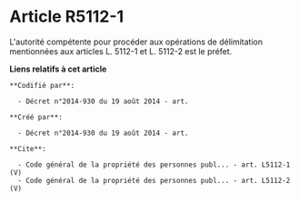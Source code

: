 # Article R5112-1

L'autorité compétente pour procéder aux opérations de délimitation mentionnées aux articles L. 5112-1 et L. 5112-2 est le
préfet.

**Liens relatifs à cet article**

	**Codifié par**:

	  - Décret n°2014-930 du 19 août 2014 - art.

	**Créé par**:

	  - Décret n°2014-930 du 19 août 2014 - art.

	**Cite**:

	  - Code général de la propriété des personnes publ... - art. L5112-1 (V)
	  - Code général de la propriété des personnes publ... - art. L5112-2 (V)
